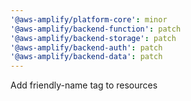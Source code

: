 ```yaml
---
'@aws-amplify/platform-core': minor
'@aws-amplify/backend-function': patch
'@aws-amplify/backend-storage': patch
'@aws-amplify/backend-auth': patch
'@aws-amplify/backend-data': patch
---
```


Add friendly-name tag to resources
